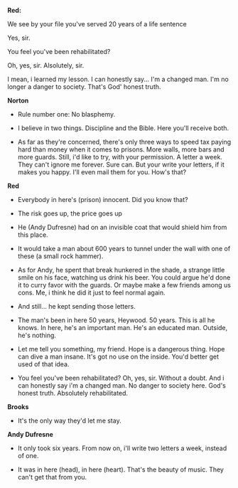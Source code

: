 **Red:**

We see by your file you've served 20 years of a life sentence

Yes, sir.

You feel you've been rehabilitated?

Oh, yes, sir. Alsolutely, sir.

I mean, i learned my lesson. I can honestly say... I'm a changed man. I'm no longer a danger to society. That's God' honest truth.

**Norton**

- Rule number one:  No blasphemy.

- I believe in two things. Discipline and the Bible. Here you'll receive both.

- As far as they're concerned, there's only three ways to speed tax paying hard than money when it comes to prisons. More walls, more bars and more guards. Still, i'd like to try, with your permission. A letter a week. They can't ignore me forever. Sure can. But your write your letters, if it makes you happy. I'll even mail them for you. How's that? 


**Red**

- Everybody in here's (prison) innocent. Did you know that?

- The risk goes up, the price goes up

- He (Andy Dufresne) had on an invisible coat that would shield him from this place.

- It would take a man about 600 years to tunnel under the wall with one of these (a small rock hammer).

- As for Andy, he spent that break hunkered in the shade, a strange little smile on his face, watching us drink his beer. You could argue he'd done it to curry favor with the guards. Or maybe make a few friends among us cons. Me, i think he did it just to feel normal again.

- And still... he kept sending those letters.

- The man's been in here 50 years, Heywood. 50 years. This is all he knows. In here, he's an important man. He's an educated man. Outside, he's nothing.

- Let me tell you something, my friend. Hope is a dangerous thing. Hope can dive a man insane. It's got no use on the inside. You'd better get used of that idea.

- You feel you've been rehabilitated? Oh, yes, sir. Without a doubt. And i can honestly say i'm a changed man. No danger to society here. God's honest truth. Absolutely rehabilitated.


**Brooks**

- It's the only way they'd let me stay.

**Andy Dufresne**

- It only took six years. From now on, i'll write two letters a week, instead of one.

- It was in here (head), in here (heart). That's the beauty of music. They can't get that from you.
